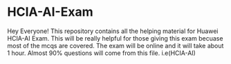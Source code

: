 # HCIA-AI-Exam
Hey Everyone!
This repository contains all the helping material for Huawei HCIA-AI Exam. 
This will be really helpful for those giving this exam becuase most of the mcqs are covered.
The exam will be online and it will take about 1 hour.
Almost 90% questions will come from this file. i.e(HCIA-AI)

